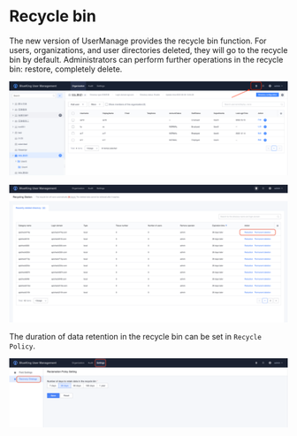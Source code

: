 # Recycle bin

The new version of UserManage provides the recycle bin function. For users, organizations, and user directories deleted, they will go to the recycle bin by default. Administrators can perform further operations in the recycle bin: restore, completely delete.

![image-20230718180903579](Recycle/image-20230718180903579.png)



![image-20230714165140342](Recycle/image-20230714165140342.png)

The duration of data retention in the recycle bin can be set in `Recycle Policy`.

![image-20230714165302379](Recycle/image-20230714165302379.png)